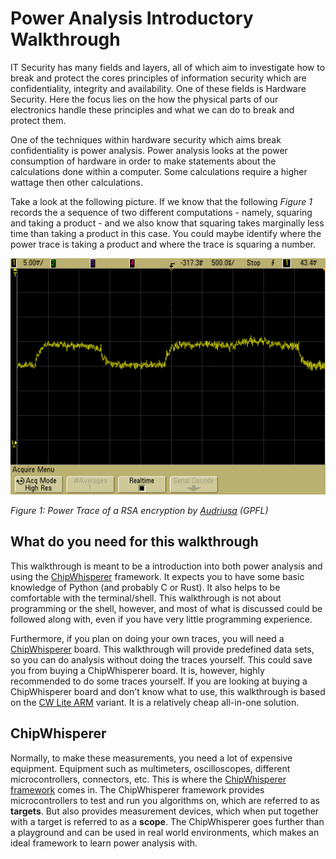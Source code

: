 # Power Analysis Introductory Walkthrough

IT Security has many fields and layers, all of which aim to investigate how to
break and protect the cores principles of information security which are confidentiality,
integrity and availability. One of these fields is Hardware Security. Here the
focus lies on the how the physical parts of our electronics handle these
principles and what we can do to break and protect them.

One of the techniques within hardware security which aims break confidentiality
is power analysis. Power analysis looks at the power consumption of hardware in
order to make statements about the calculations done within a computer. Some
calculations require a higher wattage then other calculations.

Take a look at the following picture. If we know that the following _Figure 1_
records the a sequence of two different computations - namely, squaring and
taking a product - and we also know that squaring takes marginally less time
than taking a product in this case. You could maybe identify where the power
trace is taking a product and where the trace is squaring a number.

![Power Analysis of RSA](./assets/power_analysis.png)

_Figure 1: Power Trace of a RSA encryption by
[Audriusa](https://en.wikipedia.org/wiki/Power_analysis#/media/File:Power_attack_full.png)
(GPFL)_

## What do you need for this walkthrough

This walkthrough is meant to be a introduction into both power analysis and
using the [ChipWhisperer](https://github.com/newaetech/chipwhisperer) framework.
It expects you to have some basic knowledge of Python (and probably C or Rust).
It also helps to be comfortable with the terminal/shell. This walkthrough is
not about programming or the shell, however, and most of what is discussed could
be followed along with, even if you have very little programming experience.

Furthermore, if you plan on doing your own traces, you will need a
[ChipWhisperer](https://github.com/newaetech/chipwhisperer) board. This
walkthrough will provide predefined data sets, so you can do analysis without
doing the traces yourself. This could save you from buying a ChipWhisperer
board. It is, however, highly recommended to do some traces yourself. If you are
looking at buying a ChipWhisperer board and don't know what to use, this
walkthrough is based on the [CW Lite
ARM](https://www.newae.com/products/NAE-CWLITE-ARM) variant. It is a relatively
cheap all-in-one solution.

## ChipWhisperer

Normally, to make these measurements, you need a lot of expensive equipment.
Equipment such as multimeters, oscilloscopes, different microcontrollers,
connectors, etc. This is where the [ChipWhisperer
framework](https://github.com/newaetech/chipwhisperer) comes in. The
ChipWhisperer framework provides microcontrollers to test and run you
algorithms on, which are referred to as __targets__. But also provides
measurement devices, which when put together with a target is referred to as a
__scope__. The ChipWhisperer goes further than a playground and can be used in
real world environments, which makes an ideal framework to learn power analysis
with.
